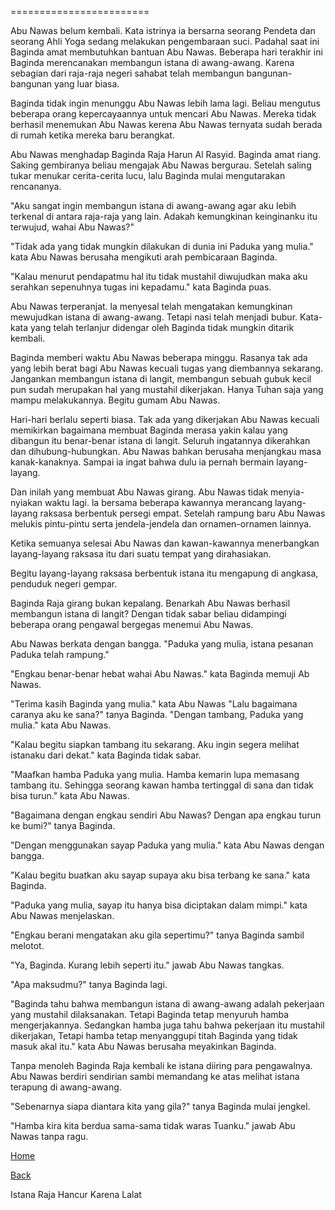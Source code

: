 ========================

Abu Nawas belum kembali. Kata istrinya ia bersarna seorang Pendeta dan seorang Ahli Yoga sedang melakukan pengembaraan suci. Padahal saat ini Baginda amat membutuhkan bantuan Abu Nawas. Beberapa hari terakhir ini Baginda merencanakan membangun istana di awang-awang. Karena sebagian dari raja-raja negeri sahabat telah membangun bangunan-bangunan yang luar biasa.

Baginda tidak ingin menunggu Abu Nawas lebih lama lagi. Beliau mengutus beberapa orang kepercayaannya untuk mencari Abu Nawas. Mereka tidak berhasil menemukan Abu Nawas kerena Abu Nawas ternyata sudah berada di rumah ketika mereka baru berangkat.

Abu Nawas menghadap Baginda Raja Harun Al Rasyid. Baginda amat riang. Saking gembiranya beliau mengajak Abu Nawas bergurau. Setelah saling tukar menukar cerita-cerita lucu, lalu Baginda mulai mengutarakan rencananya.

"Aku sangat ingin membangun istana di awang-awang agar aku Iebih terkenal di antara raja-raja yang lain. Adakah kemungkinan keinginanku itu terwujud, wahai Abu Nawas?"

"Tidak ada yang tidak mungkin dilakukan di dunia ini Paduka yang mulia." kata Abu Nawas berusaha mengikuti arah pembicaraan Baginda.

"Kalau menurut pendapatmu hal itu tidak mustahil diwujudkan maka aku serahkan sepenuhnya tugas ini kepadamu." kata Baginda puas.

Abu Nawas terperanjat. la menyesal telah mengatakan kemungkinan mewujudkan istana di awang-awang. Tetapi nasi telah menjadi bubur. Kata-kata yang telah terlanjur didengar oleh Baginda tidak mungkin ditarik kembali.

Baginda memberi waktu Abu Nawas beberapa minggu. Rasanya tak ada yang lebih berat bagi Abu Nawas kecuali tugas yang diembannya sekarang. Jangankan membangun istana di langit, membangun sebuah gubuk kecil pun sudah merupakan hal yang mustahil dikerjakan. Hanya Tuhan saja yang mampu melakukannya. Begitu gumam Abu Nawas.

Hari-hari berlalu seperti biasa. Tak ada yang dikerjakan Abu Nawas kecuali memikirkan bagaimana membuat Baginda merasa yakin kalau yang dibangun itu benar-benar istana di langit. Seluruh ingatannya dikerahkan dan dihubung-hubungkan. Abu Nawas bahkan berusaha menjangkau masa kanak-kanaknya. Sampai ia ingat bahwa dulu ia pernah bermain layang-layang.

Dan inilah yang membuat Abu Nawas girang. Abu Nawas tidak menyia-nyiakan waktu lagi. la bersama beberapa kawannya merancang layang-layang raksasa berbentuk persegi empat. Setelah rampung baru Abu Nawas melukis pintu-pintu serta jendela-jendela dan ornamen-ornamen lainnya.

Ketika semuanya selesai Abu Nawas dan kawan-kawannya menerbangkan layang-layang raksasa itu dari suatu tempat yang dirahasiakan.

Begitu layang-layang raksasa berbentuk istana itu mengapung di angkasa, penduduk negeri gempar.

Baginda Raja girang bukan kepalang. Benarkah Abu Nawas berhasil membangun istana di langit? Dengan tidak sabar beliau didampingi beberapa orang pengawal bergegas menemui Abu Nawas.

Abu Nawas berkata dengan bangga. "Paduka yang mulia, istana pesanan Paduka telah rampung."

"Engkau benar-benar hebat wahai Abu Nawas." kata Baginda memuji Ab Nawas.

"Terima kasih Baginda yang mulia." kata Abu Nawas "Lalu bagaimana caranya aku ke sana?" tanya Baginda. "Dengan tambang, Paduka yang mulia." kata Abu Nawas.

"Kalau begitu siapkan tambang itu sekarang. Aku ingin segera melihat istanaku dari dekat." kata Baginda tidak sabar.

"Maafkan hamba Paduka yang mulia. Hamba kemarin lupa memasang tambang itu. Sehingga seorang kawan hamba tertinggal di sana dan tidak bisa turun." kata Abu Nawas.

"Bagaimana dengan engkau sendiri Abu Nawas? Dengan apa engkau turun ke bumi?" tanya Baginda.

"Dengan menggunakan sayap Paduka yang mulia." kata Abu Nawas dengan bangga.

"Kalau begitu buatkan aku sayap supaya aku bisa terbang ke sana." kata Baginda.

"Paduka yang mulia, sayap itu hanya bisa diciptakan dalam mimpi." kata Abu Nawas menjelaskan.

"Engkau berani mengatakan aku gila sepertimu?" tanya Baginda sambil melotot.

"Ya, Baginda. Kurang lebih seperti itu." jawab Abu Nawas tangkas.

"Apa maksudmu?" tanya Baginda lagi.

"Baginda tahu bahwa membangun istana di awang-awang adalah pekerjaan yang mustahil dilaksanakan. Tetapi Baginda tetap menyuruh hamba mengerjakannya. Sedangkan hamba juga tahu bahwa pekerjaan itu mustahil dikerjakan, Tetapi hamba tetap menyanggupi titah Baginda yang tidak masuk akal itu." kata Abu Nawas berusaha meyakinkan Baginda.

Tanpa menoleh Baginda Raja kembali ke istana diiring para pengawalnya. Abu Nawas berdiri sendirian sambi memandang ke atas melihat istana terapung di awang-awang.

"Sebenarnya siapa diantara kita yang gila?" tanya Baginda mulai jengkel.

"Hamba kira kita berdua sama-sama tidak waras Tuanku." jawab Abu Nawas tanpa ragu.

[Home](#pageone)

[Back](#)

Istana Raja Hancur Karena Lalat
